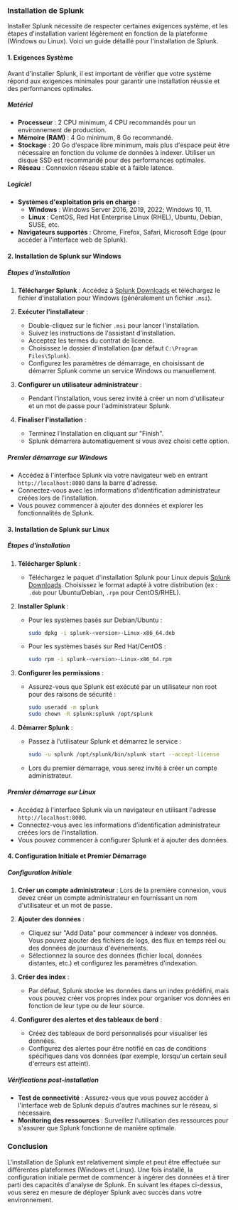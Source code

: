 ### Installation de Splunk

Installer Splunk nécessite de respecter certaines exigences système, et les étapes d'installation varient légèrement en fonction de la plateforme (Windows ou Linux). Voici un guide détaillé pour l'installation de Splunk.

#### 1. Exigences Système

Avant d'installer Splunk, il est important de vérifier que votre système répond aux exigences minimales pour garantir une installation réussie et des performances optimales.

##### Matériel
- **Processeur** : 2 CPU minimum, 4 CPU recommandés pour un environnement de production.
- **Mémoire (RAM)** : 4 Go minimum, 8 Go recommandé.
- **Stockage** : 20 Go d'espace libre minimum, mais plus d'espace peut être nécessaire en fonction du volume de données à indexer. Utiliser un disque SSD est recommandé pour des performances optimales.
- **Réseau** : Connexion réseau stable et à faible latence.

##### Logiciel
- **Systèmes d'exploitation pris en charge** :
  - **Windows** : Windows Server 2016, 2019, 2022; Windows 10, 11.
  - **Linux** : CentOS, Red Hat Enterprise Linux (RHEL), Ubuntu, Debian, SUSE, etc.
- **Navigateurs supportés** : Chrome, Firefox, Safari, Microsoft Edge (pour accéder à l'interface web de Splunk).

#### 2. Installation de Splunk sur Windows

##### Étapes d'installation
1. **Télécharger Splunk** : Accédez à [Splunk Downloads](https://www.splunk.com/en_us/download.html) et téléchargez le fichier d'installation pour Windows (généralement un fichier `.msi`).

2. **Exécuter l'installateur** :
   - Double-cliquez sur le fichier `.msi` pour lancer l'installation.
   - Suivez les instructions de l'assistant d'installation.
   - Acceptez les termes du contrat de licence.
   - Choisissez le dossier d'installation (par défaut `C:\Program Files\Splunk`).
   - Configurez les paramètres de démarrage, en choisissant de démarrer Splunk comme un service Windows ou manuellement.

3. **Configurer un utilisateur administrateur** :
   - Pendant l'installation, vous serez invité à créer un nom d'utilisateur et un mot de passe pour l'administrateur Splunk.

4. **Finaliser l'installation** :
   - Terminez l'installation en cliquant sur "Finish".
   - Splunk démarrera automatiquement si vous avez choisi cette option.

##### Premier démarrage sur Windows
- Accédez à l'interface Splunk via votre navigateur web en entrant `http://localhost:8000` dans la barre d'adresse.
- Connectez-vous avec les informations d'identification administrateur créées lors de l'installation.
- Vous pouvez commencer à ajouter des données et explorer les fonctionnalités de Splunk.

#### 3. Installation de Splunk sur Linux

##### Étapes d'installation
1. **Télécharger Splunk** :
   - Téléchargez le paquet d'installation Splunk pour Linux depuis [Splunk Downloads](https://www.splunk.com/en_us/download.html). Choisissez le format adapté à votre distribution (ex : `.deb` pour Ubuntu/Debian, `.rpm` pour CentOS/RHEL).

2. **Installer Splunk** :
   - Pour les systèmes basés sur Debian/Ubuntu :
     ```bash
     sudo dpkg -i splunk-<version>-Linux-x86_64.deb
     ```
   - Pour les systèmes basés sur Red Hat/CentOS :
     ```bash
     sudo rpm -i splunk-<version>-Linux-x86_64.rpm
     ```

3. **Configurer les permissions** :
   - Assurez-vous que Splunk est exécuté par un utilisateur non root pour des raisons de sécurité :
     ```bash
     sudo useradd -m splunk
     sudo chown -R splunk:splunk /opt/splunk
     ```

4. **Démarrer Splunk** :
   - Passez à l'utilisateur Splunk et démarrez le service :
     ```bash
     sudo -u splunk /opt/splunk/bin/splunk start --accept-license
     ```
   - Lors du premier démarrage, vous serez invité à créer un compte administrateur.

##### Premier démarrage sur Linux
- Accédez à l'interface Splunk via un navigateur en utilisant l'adresse `http://localhost:8000`.
- Connectez-vous avec les informations d'identification administrateur créées lors de l'installation.
- Vous pouvez commencer à configurer Splunk et à ajouter des données.

#### 4. Configuration Initiale et Premier Démarrage

##### Configuration Initiale
1. **Créer un compte administrateur** : Lors de la première connexion, vous devez créer un compte administrateur en fournissant un nom d'utilisateur et un mot de passe.

2. **Ajouter des données** :
   - Cliquez sur "Add Data" pour commencer à indexer vos données. Vous pouvez ajouter des fichiers de logs, des flux en temps réel ou des données de journaux d'événements.
   - Sélectionnez la source des données (fichier local, données distantes, etc.) et configurez les paramètres d'indexation.

3. **Créer des index** :
   - Par défaut, Splunk stocke les données dans un index prédéfini, mais vous pouvez créer vos propres index pour organiser vos données en fonction de leur type ou de leur source.

4. **Configurer des alertes et des tableaux de bord** :
   - Créez des tableaux de bord personnalisés pour visualiser les données.
   - Configurez des alertes pour être notifié en cas de conditions spécifiques dans vos données (par exemple, lorsqu'un certain seuil d'erreurs est atteint).

##### Vérifications post-installation
- **Test de connectivité** : Assurez-vous que vous pouvez accéder à l'interface web de Splunk depuis d'autres machines sur le réseau, si nécessaire.
- **Monitoring des ressources** : Surveillez l'utilisation des ressources pour s'assurer que Splunk fonctionne de manière optimale.

### Conclusion

L'installation de Splunk est relativement simple et peut être effectuée sur différentes plateformes (Windows et Linux). Une fois installé, la configuration initiale permet de commencer à ingérer des données et à tirer parti des capacités d'analyse de Splunk. En suivant les étapes ci-dessus, vous serez en mesure de déployer Splunk avec succès dans votre environnement.